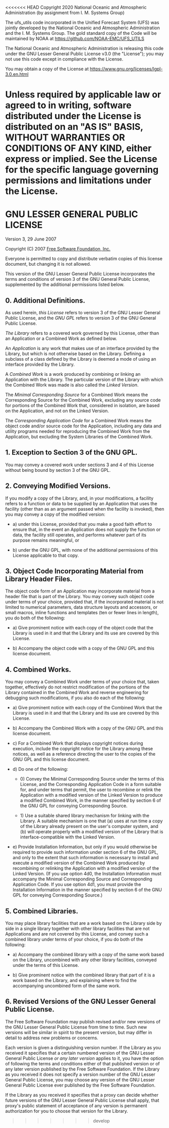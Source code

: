 <<<<<<< HEAD
Copyright 2020 National Oceanic and Atmospheric Administration (by assignment from I. M. Systems Group)
 
The ufs_utils code incorporated in the Unified Forecast System (UFS) was jointly developed by the 
National Oceanic and Atmospheric Administration and the I. M. Systems Group. The gold standard copy
of the Code will be maintained by NOAA at https://github.com/NOAA-EMC/UFS_UTILS
 
The National Oceanic and Atmospheric Administration is releasing this code under the GNU Lesser 
General Public License v3.0 (the "License"); you may not use this code except in compliance 
with the License. 

You may obtain a copy of the License at
    https://www.gnu.org/licenses/lgpl-3.0.en.html
 
Unless required by applicable law or agreed to in writing, software distributed under the License 
is distributed on an "AS IS" BASIS, WITHOUT WARRANTIES OR CONDITIONS OF ANY KIND, either 
express or implied. See the License for the specific language governing permissions and 
limitations under the License.
=======
# GNU LESSER GENERAL PUBLIC LICENSE
Version 3, 29 June 2007

Copyright (C) 2007 [Free Software Foundation, Inc.](https://fsf.org/)

Everyone is permitted to copy and distribute verbatim copies
of this license document, but changing it is not allowed.


This version of the GNU Lesser General Public License incorporates
the terms and conditions of version 3 of the GNU General Public
License, supplemented by the additional permissions listed below.

## 0. Additional Definitions.

As used herein, *this License* refers to version 3 of the GNU Lesser
General Public License, and the *GNU GPL* refers to version 3 of the GNU
General Public License.

*The Library* refers to a covered work governed by this License,
other than an Application or a Combined Work as defined below.

An *Application* is any work that makes use of an interface provided
by the Library, but which is not otherwise based on the Library.
Defining a subclass of a class defined by the Library is deemed a mode
of using an interface provided by the Library.

A *Combined Work* is a work produced by combining or linking an
Application with the Library.  The particular version of the Library
with which the Combined Work was made is also called the *Linked
Version*.

The *Minimal Corresponding Source* for a Combined Work means the
Corresponding Source for the Combined Work, excluding any source code
for portions of the Combined Work that, considered in isolation, are
based on the Application, and not on the Linked Version.

The *Corresponding Application Code* for a Combined Work means the
object code and/or source code for the Application, including any data
and utility programs needed for reproducing the Combined Work from the
Application, but excluding the System Libraries of the Combined Work.

## 1. Exception to Section 3 of the GNU GPL.

You may convey a covered work under sections 3 and 4 of this License
without being bound by section 3 of the GNU GPL.

## 2. Conveying Modified Versions.

If you modify a copy of the Library, and, in your modifications, a
facility refers to a function or data to be supplied by an Application
that uses the facility (other than as an argument passed when the
facility is invoked), then you may convey a copy of the modified
version:

 - a) under this License, provided that you make a good faith effort to
   ensure that, in the event an Application does not supply the
   function or data, the facility still operates, and performs
   whatever part of its purpose remains meaningful, or

 - b) under the GNU GPL, with none of the additional permissions of
   this License applicable to that copy.

## 3. Object Code Incorporating Material from Library Header Files.

The object code form of an Application may incorporate material from
a header file that is part of the Library.  You may convey such object
code under terms of your choice, provided that, if the incorporated
material is not limited to numerical parameters, data structure
layouts and accessors, or small macros, inline functions and templates
(ten or fewer lines in length), you do both of the following:

 - a) Give prominent notice with each copy of the object code that the
   Library is used in it and that the Library and its use are
   covered by this License.

 - b) Accompany the object code with a copy of the GNU GPL and this license
   document.

## 4. Combined Works.

You may convey a Combined Work under terms of your choice that,
taken together, effectively do not restrict modification of the
portions of the Library contained in the Combined Work and reverse
engineering for debugging such modifications, if you also do each of
the following:

 - a) Give prominent notice with each copy of the Combined Work that
   the Library is used in it and that the Library and its use are
   covered by this License.

 - b) Accompany the Combined Work with a copy of the GNU GPL and this license
   document.

 - c) For a Combined Work that displays copyright notices during
   execution, include the copyright notice for the Library among
   these notices, as well as a reference directing the user to the
   copies of the GNU GPL and this license document.

 - d) Do one of the following:

     - 0\) Convey the Minimal Corresponding Source under the terms of this
       License, and the Corresponding Application Code in a form
       suitable for, and under terms that permit, the user to
       recombine or relink the Application with a modified version of
       the Linked Version to produce a modified Combined Work, in the
       manner specified by section 6 of the GNU GPL for conveying
       Corresponding Source.

     - 1\) Use a suitable shared library mechanism for linking with the
       Library.  A suitable mechanism is one that (a) uses at run time
       a copy of the Library already present on the user's computer
       system, and (b) will operate properly with a modified version
       of the Library that is interface-compatible with the Linked
       Version.

 - e) Provide Installation Information, but only if you would otherwise
   be required to provide such information under section 6 of the
   GNU GPL, and only to the extent that such information is
   necessary to install and execute a modified version of the
   Combined Work produced by recombining or relinking the
   Application with a modified version of the Linked Version. (If
   you use option 4d0, the Installation Information must accompany
   the Minimal Corresponding Source and Corresponding Application
   Code. If you use option 4d1, you must provide the Installation
   Information in the manner specified by section 6 of the GNU GPL
   for conveying Corresponding Source.)

## 5. Combined Libraries.

You may place library facilities that are a work based on the
Library side by side in a single library together with other library
facilities that are not Applications and are not covered by this
License, and convey such a combined library under terms of your
choice, if you do both of the following:

 - a) Accompany the combined library with a copy of the same work based
   on the Library, uncombined with any other library facilities,
   conveyed under the terms of this License.

 - b) Give prominent notice with the combined library that part of it
   is a work based on the Library, and explaining where to find the
   accompanying uncombined form of the same work.

## 6. Revised Versions of the GNU Lesser General Public License.

The Free Software Foundation may publish revised and/or new versions
of the GNU Lesser General Public License from time to time. Such new
versions will be similar in spirit to the present version, but may
differ in detail to address new problems or concerns.

Each version is given a distinguishing version number. If the
Library as you received it specifies that a certain numbered version
of the GNU Lesser General Public License *or any later version*
applies to it, you have the option of following the terms and
conditions either of that published version or of any later version
published by the Free Software Foundation. If the Library as you
received it does not specify a version number of the GNU Lesser
General Public License, you may choose any version of the GNU Lesser
General Public License ever published by the Free Software Foundation.

If the Library as you received it specifies that a proxy can decide
whether future versions of the GNU Lesser General Public License shall
apply, that proxy's public statement of acceptance of any version is
permanent authorization for you to choose that version for the
Library.
>>>>>>> develop
